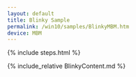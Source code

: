 ```yaml
---
layout: default
title: Blinky Sample
permalink: /win10/samples/BlinkyMBM.htm
device: MBM
---
```


{% include steps.html %}

{% include_relative BlinkyContent.md %}
